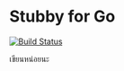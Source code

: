 Stubby for Go
=============

[![Build Status](https://drone.io/github.com/wingyplus/stubby/status.png)](https://drone.io/github.com/wingyplus/stubby/latest)

เขียนหน่อยนะ

